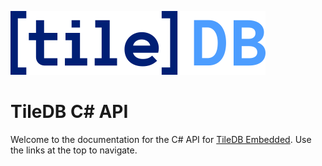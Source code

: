 [![The logo of TileDB](../art/TileDB-default.svg)](https://tiledb.com)

# TileDB C# API

Welcome to the documentation for the C# API for [TileDB Embedded](https://tiledb.com/products/tiledb-embedded/). Use the links at the top to navigate.
